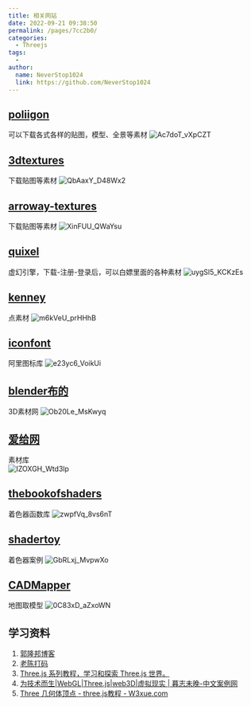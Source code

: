 ```yaml
---
title: 相关网站
date: 2022-09-21 09:38:50
permalink: /pages/7cc2b0/
categories:
  - Threejs
tags:
  - 
author: 
  name: NeverStop1024
  link: https://github.com/NeverStop1024
---
```

## [poliigon](https://www.poliigon.com/)
可以下载各式各样的贴图，模型、全景等素材
![Ac7doT_vXpCZT](https://cdn.jsdelivr.net/gh/NeverStop1024/images-store@main/blog/Ac7doT_vXpCZT.png)
## [3dtextures](https://3dtextures.me/) 
下载贴图等素材
![QbAaxY_D48Wx2](https://cdn.jsdelivr.net/gh/NeverStop1024/images-store@main/blog/QbAaxY_D48Wx2.png)
## [arroway-textures](https://www.arroway-textures.ch/) 
下载贴图等素材
![XinFUU_QWaYsu](https://cdn.jsdelivr.net/gh/NeverStop1024/images-store@main/blog/XinFUU_QWaYsu.png)
## [quixel](https://quixel.com/)
虚幻引擎，下载-注册-登录后，可以白嫖里面的各种素材
![uygSl5_KCKzEs](https://cdn.jsdelivr.net/gh/NeverStop1024/images-store@main/blog/uygSl5_KCKzEs.jpg)
## [kenney](https://kenney.nl/assets/particle-pack)
点素材
![m6kVeU_prHHhB](https://cdn.jsdelivr.net/gh/NeverStop1024/images-store@main/blog/m6kVeU_prHHhB.png)

## [iconfont](https://www.iconfont.cn/)
阿里图标库
![e23yc6_VoikUi](https://cdn.jsdelivr.net/gh/NeverStop1024/images-store@main/blog/e23yc6_VoikUi.png)

## [blender布的 ](https://blenderco.cn/)
3D素材网
![Ob20Le_MsKwyq](https://cdn.jsdelivr.net/gh/NeverStop1024/images-store@main/blog/Ob20Le_MsKwyq.png)

## [爱给网](https://www.aigei.com/) 
素材库  
![IZOXGH_Wtd3lp](https://cdn.jsdelivr.net/gh/NeverStop1024/images-store@main/blog/IZOXGH_Wtd3lp.png)

## [thebookofshaders](https://thebookofshaders.com/?lan=ch)
着色器函数库
![zwpfVq_8vs6nT](https://cdn.jsdelivr.net/gh/NeverStop1024/images-store@main/blog/zwpfVq_8vs6nT.png)

## [shadertoy](https://www.shadertoy.com/) 
着色器案例
![GbRLxj_MvpwXo](https://cdn.jsdelivr.net/gh/NeverStop1024/images-store@main/blog/GbRLxj_MvpwXo.png)

## [CADMapper](https://cadmapper.com/pro/home)
地图取模型
![0C83xD_aZxoWN](https://cdn.jsdelivr.net/gh/NeverStop1024/images-store@main/blog/0C83xD_aZxoWN.png)


## 学习资料
1. [郭隆邦博客](http://www.yanhuangxueyuan.com/)
2. [老陈打码](https://www.cpengx.cn/)
3. [Three.js 系列教程，学习和探索 Three.js 世界。](https://github.com/puxiao/threejs-tutorial)
4. [为技术而生|WebGL|Three.js|web3D|虚拟现实 | 暮志未晚-中文案例网](http://www.wjceo.com/)
5. [Three 几何体顶点 - three.js教程 - W3xue.com](https://www.w3xue.com/jsjq/threejs/three_attributes.html)